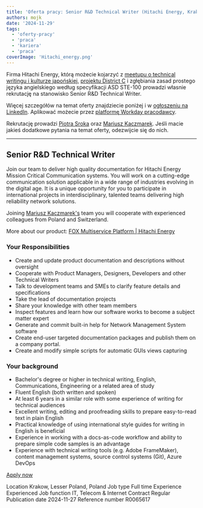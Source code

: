 ```yaml
---
title: 'Oferta pracy: Senior R&D Technical Writer (Hitachi Energy, Kraków)'
authors: mojk
date: '2024-11-29'
tags:
  - 'oferty-pracy'
  - 'praca'
  - 'kariera'
  - 'praca'
coverImage: 'Hitachi_energy.png'
---
```


Firma Hitachi Energy, którą możecie kojarzyć z
[meetupu o technical writingu i kulturze japońskiej](https://techwriter.pl/relacja-z-meetupu-hitachi-karate/),
[projektu District C](https://techwriter.pl/district-c-collaboration) i
zgłębiania zasad prostego języka angielskiego według specyfikacji ASD STE-100
prowadzi własnie rekrutację na stanowisko Senior R&D Technical Writer.

<!--truncate-->

Więcej szczegółów na temat oferty znajdziecie poniżej i w
[ogłoszeniu na LinkedIn](https://www.linkedin.com/jobs/view/4084134730/).
Aplikować możecie przez
[platformę Workday pracodawcy](https://hitachi.wd1.myworkdayjobs.com/hitachi/job/Krakow-Lesser-Poland-Poland/Senior-R-D-Technical-Writer_R0065617/apply?source=hitachienergy&ref=).

Rekrutację prowadzi
[Piotra Sroka](https://www.linkedin.com/in/piotrsrokatechwriter/) oraz
[Mariusz Kaczmarek](https://www.linkedin.com/in/mariuszkaczmarek-pl/). Jeśli
macie jakieś dodatkowe pytania na temat oferty, odezwijcie się do nich.

---

## Senior R&D Technical Writer

Join our team to deliver high quality documentation for Hitachi Energy Mission
Critical Communication systems. You will work on a cutting-edge communication
solution applicable in a wide range of industries evolving in the digital age.
It is a unique opportunity for you to participate in international projects in
interdisciplinary, talented teams delivering high reliability network solutions.

Joining [Mariusz Kaczmarek's](https://www.linkedin.com/in/mariuszkaczmarek-pl/)
team you will cooperate with experienced colleagues from Poland and Switzerland.

More about our product:
[FOX Multiservice Platform | Hitachi Energy](https://www.hitachienergy.com/products-and-solutions/communication-networks/wired-networks/fox-multiservice-platform)

### Your Responsibilities

- Create and update product documentation and descriptions without oversight
- Cooperate with Product Managers, Designers, Developers and other Technical
  Writers
- Talk to development teams and SMEs to clarify feature details and
  specifications
- Take the lead of documentation projects
- Share your knowledge with other team members
- Inspect features and learn how our software works to become a subject matter
  expert
- Generate and commit built-in help for Network Management System software
- Create end-user targeted documentation packages and publish them on a company
  portal.
- Create and modify simple scripts for automatic GUIs views capturing

### Your background

- Bachelor's degree or higher in technical writing, English, Communications,
  Engineering or a related area of study
- Fluent English (both written and spoken)
- At least 6 years in a similar role with some experience of writing for
  technical audiences
- Excellent writing, editing and proofreading skills to prepare easy-to-read
  text in plain English
- Practical knowledge of using international style guides for writing in English
  is beneficial
- Experience in working with a docs-as-code workflow and ability to prepare
  simple code samples is an advantage
- Experience with technical writing tools (e.g. Adobe FrameMaker), content
  management systems, source control systems (Git), Azure DevOps

[Apply now](https://hitachi.wd1.myworkdayjobs.com/hitachi/job/Krakow-Lesser-Poland-Poland/Senior-R-D-Technical-Writer_R0065617/apply?source=hitachienergy&ref=)

Location Krakow, Lesser Poland, Poland Job type Full time Experience Experienced
Job function IT, Telecom & Internet Contract Regular Publication date 2024-11-27
Reference number R0065617
